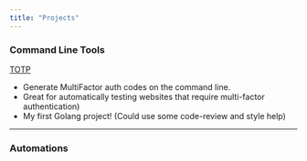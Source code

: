 ```yaml
---
title: "Projects"
---
```


### Command Line Tools

[TOTP](https://gitlab.com/agilesyndrome/totp)

* Generate MultiFactor auth codes on the command line.
* Great for automatically testing websites that require multi-factor authentication)
* My first Golang project! (Could use some code-review and style help)

<hr/>

### Automations
